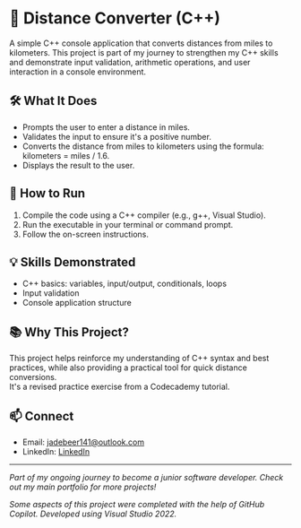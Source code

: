 # 📏 Distance Converter (C++)

A simple C++ console application that converts distances from miles to kilometers. This project is part of my journey to strengthen my C++ skills and demonstrate input validation, arithmetic operations, and user interaction in a console environment.

## 🛠️ What It Does
- Prompts the user to enter a distance in miles.
- Validates the input to ensure it's a positive number.
- Converts the distance from miles to kilometers using the formula: kilometers = miles / 1.6.
- Displays the result to the user.

## 🚀 How to Run
1. Compile the code using a C++ compiler (e.g., g++, Visual Studio).
2. Run the executable in your terminal or command prompt.
3. Follow the on-screen instructions.

## 💡 Skills Demonstrated
- C++ basics: variables, input/output, conditionals, loops
- Input validation
- Console application structure

## 📚 Why This Project?
This project helps reinforce my understanding of C++ syntax and best practices, while also providing a practical tool for quick distance conversions.  
It's a revised practice exercise from a Codecademy tutorial.

## 📫 Connect
- Email: jadebeer141@outlook.com
- LinkedIn: [LinkedIn](https://www.linkedin.com/in/debeerjack/)

---

*Part of my ongoing journey to become a junior software developer. Check out my main portfolio for more projects!*

*Some aspects of this project were completed with the help of GitHub Copilot. Developed using Visual Studio 2022.*